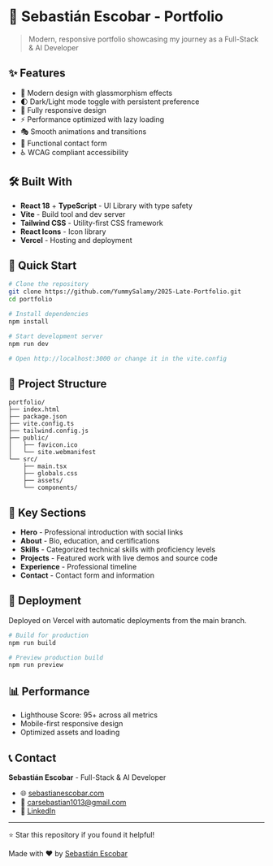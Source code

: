 # 🚀 Sebastián Escobar - Portfolio

> Modern, responsive portfolio showcasing my journey as a Full-Stack & AI Developer

## ✨ Features

- 🎨 Modern design with glassmorphism effects
- 🌓 Dark/Light mode toggle with persistent preference
- 📱 Fully responsive design
- ⚡ Performance optimized with lazy loading
- 🎭 Smooth animations and transitions
- 📧 Functional contact form
- ♿ WCAG compliant accessibility

## 🛠️ Built With

- **React 18** + **TypeScript** - UI Library with type safety
- **Vite** - Build tool and dev server
- **Tailwind CSS** - Utility-first CSS framework
- **React Icons** - Icon library
- **Vercel** - Hosting and deployment

## 🚀 Quick Start

```bash
# Clone the repository
git clone https://github.com/YummySalamy/2025-Late-Portfolio.git
cd portfolio

# Install dependencies
npm install

# Start development server
npm run dev

# Open http://localhost:3000 or change it in the vite.config
```

## 📁 Project Structure

```
portfolio/
├── index.html
├── package.json
├── vite.config.ts
├── tailwind.config.js
├── public/
│   ├── favicon.ico
│   └── site.webmanifest
└── src/
    ├── main.tsx
    ├── globals.css
    ├── assets/
    └── components/
```

## 🎯 Key Sections

- **Hero** - Professional introduction with social links
- **About** - Bio, education, and certifications
- **Skills** - Categorized technical skills with proficiency levels
- **Projects** - Featured work with live demos and source code
- **Experience** - Professional timeline
- **Contact** - Contact form and information

## 🚀 Deployment

Deployed on Vercel with automatic deployments from the main branch.

```bash
# Build for production
npm run build

# Preview production build
npm run preview
```

## 📊 Performance

- Lighthouse Score: 95+ across all metrics
- Mobile-first responsive design
- Optimized assets and loading

## 📞 Contact

**Sebastián Escobar** - Full-Stack & AI Developer

- 🌐 [sebastianescobar.com](https://sebastianescobar.com)
- 📧 [carsebastian1013@gmail.com](mailto:carsebastian1013@gmail.com)
- 💼 [LinkedIn](https://www.linkedin.com/in/sebastian-escobar-55b5b9256/)

---

⭐ Star this repository if you found it helpful!

Made with ❤️ by [Sebastián Escobar](https://sebastianescobar.com)
